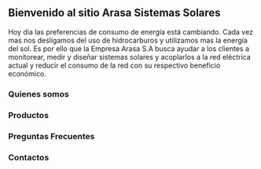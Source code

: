 ## Bienvenido al sitio Arasa Sistemas Solares

Hoy dia las preferencias de consumo de energía está cambiando.  Cada vez mas nos desligamos del uso de hidrocarburos y utilizamos mas la energía del sol.  Es por ello que la Empresa Arasa S.A busca ayudar a los clientes a monitorear, medir y diseñar sistemas solares y acoplarlos a la red eléctrica actual y reducir el consumo de la red con su respectivo beneficio económico.

### Quienes somos
### Productos   
### Preguntas Frecuentes    
### Contactos
